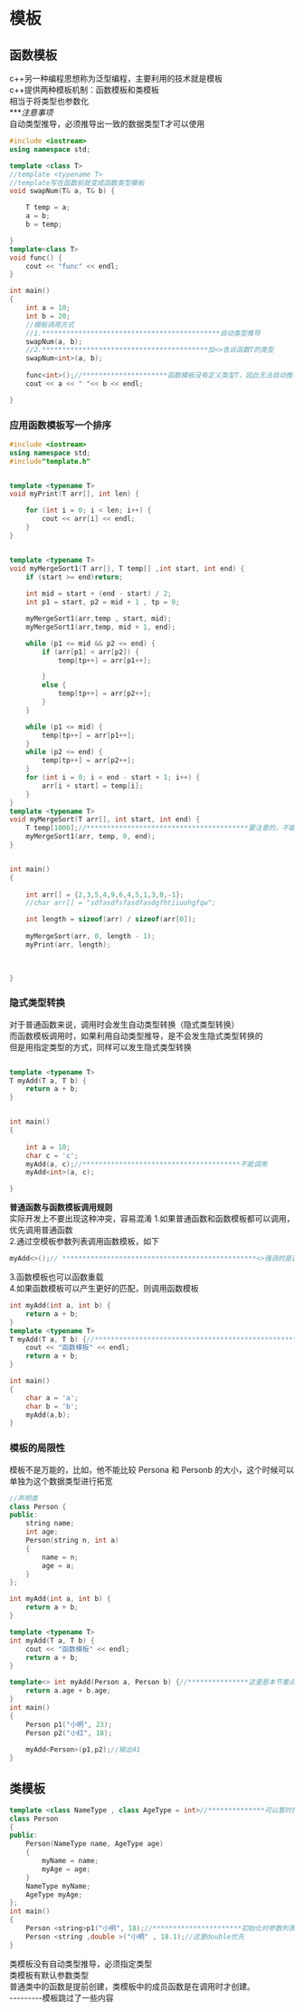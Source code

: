 # 模板
## __函数模板__

c++另一种编程思想称为泛型编程，主要利用的技术就是模板  
c++提供两种模板机制：函数模板和类模板  
相当于将类型也参数化  
****注意事项*  
自动类型推导，必须推导出一致的数据类型T才可以使用
```c++
#include <iostream>
using namespace std;

template <class T>
//template <typename T>
//template写在函数前就变成函数类型模板
void swapNum(T& a, T& b) {

    T temp = a;
    a = b;
    b = temp;

}
template<class T>
void func() {
    cout << "func" << endl;
}

int main()
{
    int a = 10;
    int b = 20;
    //模板调用方式
    //1.********************************************自动类型推导
    swapNum(a, b);
    //2.*****************************************加<>告诉函数T的类型
    swapNum<int>(a, b);
    
    func<int>();//*********************函数模板没有定义类型T，因此无法自动推导，需要手动输入类型
    cout << a << " "<< b << endl;

}
```
### 应用函数模板写一个排序
```c++
#include <iostream>
using namespace std;
#include"template.h"


template <typename T>
void myPrint(T arr[], int len) {

    for (int i = 0; i < len; i++) {
        cout << arr[i] << endl;
    }
}


template <typename T>
void myMergeSort1(T arr[], T temp[] ,int start, int end) {
    if (start >= end)return;
    
    int mid = start + (end - start) / 2;
    int p1 = start, p2 = mid + 1 , tp = 0;

    myMergeSort1(arr,temp , start, mid);
    myMergeSort1(arr,temp, mid + 1, end);

    while (p1 <= mid && p2 <= end) {
        if (arr[p1] < arr[p2]) {
            temp[tp++] = arr[p1++];

        }
        else {
            temp[tp++] = arr[p2++];
        }
    }

    while (p1 <= mid) {
        temp[tp++] = arr[p1++];
    }
    while (p2 <= end) {
        temp[tp++] = arr[p2++];
    }
    for (int i = 0; i < end - start + 1; i++) {
        arr[i + start] = temp[i];
    }
}
template <typename T>
void myMergeSort(T arr[], int start, int end) {
    T temp[1000];//****************************************要注意的，不能用变量声明数组
    myMergeSort1(arr, temp, 0, end);
}


int main()
{
    
    int arr[] = {2,3,5,4,9,6,4,5,1,3,0,-1};
    //char arr[] = "sdfasdfsfasdfasdgfhtiiuohgfqw";

    int length = sizeof(arr) / sizeof(arr[0]);
    
    myMergeSort(arr, 0, length - 1);
    myPrint(arr, length);
    
   

}

```
### 隐式类型转换
对于普通函数来说，调用时会发生自动类型转换（隐式类型转换）  
而函数模板调用时，如果利用自动类型推导，是不会发生隐式类型转换的  
但是用指定类型的方式，同样可以发生隐式类型转换  
```c++

template <typename T>
T myAdd(T a, T b) {
    return a + b;
}


int main()
{
    
    int a = 10;
    char c = 'c';
    myAdd(a, c);//***************************************不能调用
    myAdd<int>(a, c);

}

```
__普通函数与函数模板调用规则__  
实际开发上不要出现这种冲突，容易混淆
1.如果普通函数和函数模板都可以调用，优先调用普通函数  
2.通过空模板参数列表调用函数模板，如下
```c++
myAdd<>();// ************************************************<>强调的是调用函数模板
```
3.函数模板也可以函数重载  
4.如果函数模板可以产生更好的匹配，则调用函数模板  
```c++
int myAdd(int a, int b) {
    return a + b;
}
template <typename T>
T myAdd(T a, T b) {//****************************************************这个更匹配
    cout << "函数模板" << endl;
    return a + b;
}

int main()
{
    char a = 'a';
    char b = 'b';
    myAdd(a,b);
}
```
### 模板的局限性
模板不是万能的，比如，他不能比较 Persona 和 Personb 的大小，这个时候可以单独为这个数据类型进行拓宽  
```c++
//声明类
class Person {
public:
    string name;
    int age;
    Person(string n, int a)
    {
        name = n;
        age = a;
    }
};

int myAdd(int a, int b) {
    return a + b;
}

template <typename T>
int myAdd(T a, T b) {
    cout << "函数模板" << endl;
    return a + b;
}

template<> int myAdd(Person a, Person b) {//***************这里是本节重点，其中返回值类型和参数类型必须一样
    return a.age + b.age;
}
int main()
{
    Person p1("小明", 23);
    Person p2("小红", 18);
 
    myAdd<Person>(p1,p2);//输出41
}
```
## 类模板
```c++
template <class NameType , class AgeType = int>//**************可以暂时抽象每个成员的数据类型，且可以有默认参数类型
class Person
{
public:
    Person(NameType name, AgeType age)
    {
        myName = name;
        myAge = age;
    }
    NameType myName;
    AgeType myAge;
};
int main()
{
    Person <string>p1("小明", 18);//**********************初始化时参数列表要写,若类指定了默认参数，则初始化时可以不写,若初始化时制定了类型，则初始化的类型优先
    Person <string ,double >("小明" , 18.1);//这里double优先 
}
```
类模板没有自动类型推导，必须指定类型  
类模板有默认参数类型  
普通类中的函数是提前创建，类模板中的成员函数是在调用时才创建。  
---------模板跳过了一些内容


